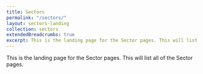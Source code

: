 ```yaml
---
title: Sectors
permalink: "/sectors/"
layout: sectors-landing
collection: sectors
extendedBreadcrumbs: true
excerpt: This is the landing page for the Sector pages. This will list all of the Sector pages.
---
```


This is the landing page for the Sector pages. This will list all of the Sector pages.
